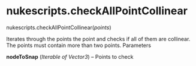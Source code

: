 # nukescripts.checkAllPointCollinear
nukescripts.checkAllPointCollinear(_points_)

Iterates through the points the point and checks if all of them are collinear. The points must contain more than two points.
Parameters

**nodeToSnap** (_Iterable of Vector3_) – Points to check